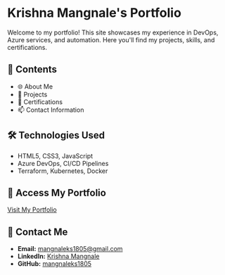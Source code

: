 # Krishna Mangnale's Portfolio

Welcome to my portfolio! This site showcases my experience in DevOps, Azure services, and automation. Here you'll find my projects, skills, and certifications.

## 📂 Contents
- 🌐 About Me
- 🚀 Projects
- 📜 Certifications
- 📫 Contact Information

## 🛠️ Technologies Used
- HTML5, CSS3, JavaScript
- Azure DevOps, CI/CD Pipelines
- Terraform, Kubernetes, Docker

## 🔗 Access My Portfolio
[Visit My Portfolio](https://mangnaleks1805.github.io)

## 📧 Contact Me
- **Email:** mangnaleks1805@gmail.com
- **LinkedIn:** [Krishna Mangnale](https://www.linkedin.com/in/krishna-mangnale-78562019b/)
- **GitHub:** [mangnaleks1805](https://github.com/mangnaleks1805)
